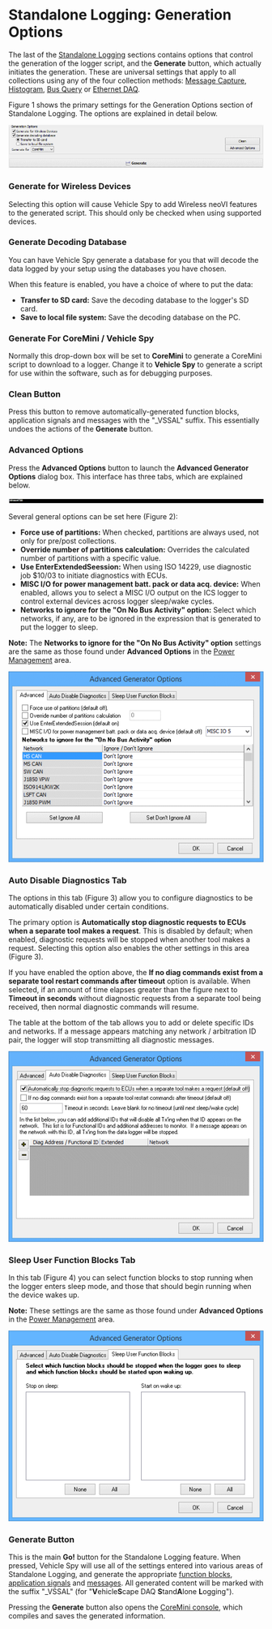 # Standalone Logging: Generation Options

The last of the [Standalone Logging](./) sections contains options that control the generation of the logger script, and the **Generate** button, which actually initiates the generation. These are universal settings that apply to all collections using any of the four collection methods: [Message Capture](standalone-logging-collections-and-methods/collections-and-methods-message-capture-method/), [Histogram](standalone-logging-collections-and-methods/collections-and-methods-histogram-method.md), [Bus Query](standalone-logging-collections-and-methods/collections-and-methods-bus-query-method.md) or [Ethernet DAQ](standalone-logging-collections-and-methods/collections-and-methods-ethernet-daq-method.md).

Figure 1 shows the primary settings for the Generation Options section of Standalone Logging. The options are explained in detail below.

![Figure 1: Standalone Logging Generation Options and Generate Button.](../../../../.gitbook/assets/spyvssalgenerate.gif)

### Generate for Wireless Devices

Selecting this option will cause Vehicle Spy to add Wireless neoVI features to the generated script. This should only be checked when using supported devices.

### Generate Decoding Database

You can have Vehicle Spy generate a database for you that will decode the data logged by your setup using the databases you have chosen.

When this feature is enabled, you have a choice of where to put the data:

* **Transfer to SD card:** Save the decoding database to the logger's SD card.
* **Save to local file system:** Save the decoding database on the PC.

### Generate For CoreMini / Vehicle Spy

Normally this drop-down box will be set to **CoreMini** to generate a CoreMini script to download to a logger. Change it to **Vehicle Spy** to generate a script for use within the software, such as for debugging purposes.

### Clean Button

Press this button to remove automatically-generated function blocks, application signals and messages with the "\_VSSAL" suffix. This essentially undoes the actions of the **Generate** button.

### Advanced Options

Press the **Advanced Options** button to launch the **Advanced Generator Options** dialog box. This interface has three tabs, which are explained below.

![](../../../../.gitbook/assets/advanced_tab.jpg)

Several general options can be set here (Figure 2):

* **Force use of partitions:** When checked, partitions are always used, not only for pre/post collections.
* **Override number of partitions calculation:** Overrides the calculated number of partitions with a specific value.
* **Use EnterExtendedSeession:** When using ISO 14229, use diagnostic job $10/03 to initiate diagnostics with ECUs.
* **MISC I/O for power management batt. pack or data acq. device:** When enabled, allows you to select a MISC I/O output on the ICS logger to control external devices across logger sleep/wake cycles.
* **Networks to ignore for the "On No Bus Activity" option:** Select which networks, if any, are to be ignored in the expression that is generated to put the logger to sleep.

**Note:** The **Networks to ignore for the "On No Bus Activity" option** settings are the same as those found under **Advanced Options** in the [Power Management](standalone-logging-generation-options.md) area.

![Figure 2: Standalone Logging Advanced Generator Options, Advanced Tab.](../../../../.gitbook/assets/spyvssalgenerate_advanced_1.gif)

### Auto Disable Diagnostics Tab

The options in this tab (Figure 3) allow you to configure diagnostics to be automatically disabled under certain conditions.

The primary option is **Automatically stop diagnostic requests to ECUs when a separate tool makes a request**. This is disabled by default; when enabled, diagnostic requests will be stopped when another tool makes a request. Selecting this option also enables the other settings in this area (Figure 3).

If you have enabled the option above, the **If no diag commands exist from a separate tool restart commands after timeout** option is available. When selected, if an amount of time elapses greater than the figure next to **Timeout in seconds** without diagnostic requests from a separate tool being received, then normal diagnostic commands will resume.

The table at the bottom of the tab allows you to add or delete specific IDs and networks. If a message appears matching any network / arbitration ID pair, the logger will stop transmitting all diagnostic messages.

![Figure 3: Standalone Logging Advanced Generator Options, Auto Disable Diagnostics Tab.](../../../../.gitbook/assets/spyvssalgenerate_advanced_2.gif)

### Sleep User Function Blocks Tab

In this tab (Figure 4) you can select function blocks to stop running when the logger enters sleep mode, and those that should begin running when the device wakes up.

**Note:** These settings are the same as those found under **Advanced Options** in the [Power Management](standalone-logging-generation-options.md) area.

![Figure 4: Standalone Logging Advanced Generator Options, Sleep User Function Blocks Tab.](../../../../.gitbook/assets/spyvssalgenerate_advanced_3.gif)

### Generate Button

This is the main **Go!** button for the Standalone Logging feature. When pressed, Vehicle Spy will use all of the settings entered into various areas of Standalone Logging, and generate the appropriate [function blocks](../../../main-menu-scripting-and-automation/function-blocks/), [application signals](../../../main-menu-scripting-and-automation/application-signals/) and [messages](../../../main-menu-spy-networks/message-editor/). All generated content will be marked with the suffix "\_VSSAL" (for "**V**ehicle**S**cape DAQ **S**tand**A**lone **L**ogging").

Pressing the **Generate** button also opens the [CoreMini console](../../../main-menu-tools/utilities-coremini-console/), which compiles and saves the generated information.
